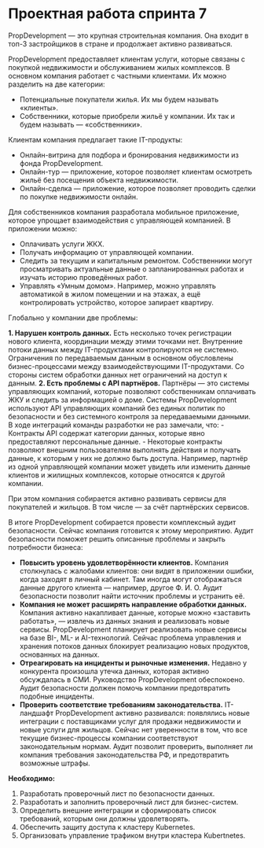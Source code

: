 # Проектная работа спринта 7

PropDevelopment — это крупная строительная компания. Она входит в топ-3  застройщиков в стране и продолжает активно развиваться.

PropDevelopment предоставляет клиентам услуги, которые связаны с покупкой недвижимости и обслуживанием жилых комплексов. В основном компания работает с частными клиентами. Их можно разделить на две категории:
   - Потенциальные покупатели жилья. Их мы будем называть «клиенты».
   - Собственники, которые приобрели жильё у компании. Их так и будем называть — «собственники».

Клиентам компания предлагает такие IT-продукты:
   - Онлайн-витрина для подбора и бронирования недвижимости из фонда PropDevelopment.
   - Онлайн-тур — приложение, которое позволяет клиентам осмотреть жильё без посещения объекта недвижимости.
   - Онлайн-сделка — приложение, которое позволяет проводить сделки по покупке недвижимости онлайн.

Для собственников компания разработала мобильное приложение, которое упрощает взаимодействия с управляющей компанией. В приложении можно:
   - Оплачивать услуги ЖКХ.
   - Получать информацию от управляющей компании.
   - Следить за текущим и капитальным ремонтом. Собственники могут просматривать актуальные данные о запланированных работах и изучать историю проведённых работ.
   - Управлять «Умным домом». Например, можно управлять автоматикой в жилом помещении и на этажах, а ещё контролировать устройство, которое запирает квартиру.

Глобально у компании две проблемы:

   **1. Нарушен контроль данных.** Есть несколько точек регистрации нового клиента, координации между этими точками нет. Внутренние потоки данных между IT-продуктами контролируются не системно. Ограничения по передаваемым данным в основном обусловлены бизнес-процессами между взаимодействующими IT-продуктами. Со стороны систем обработки данных нет ограничений на доступ к данным.
   **2. Есть проблемы с API партнёров.** Партнёры — это системы управляющих компаний, которые позволяют собственникам оплачивать ЖКУ и следить за информацией о доме. Системы PropDevelopment используют API управляющих компаний без единых политик по безопасности и без системного контроля за передаваемыми данными. В ходе интеграций команды разработки не раз замечали, что:
      - Контракты API содержат категории данных, которые явно предоставляют персональные данные.
      - Некоторые контракты позволяют внешним пользователям выполнять действия и получать данные, к которым у них не должно быть доступа. Например, партнёр из одной управляющей компании может увидеть или изменить данные клиентов и жилищных комплексов, которые относятся к другой компании.

При этом компания собирается активно развивать сервисы для покупателей и жильцов. В том числе — за счёт партнёрских сервисов.

В итоге PropDevelopment собирается провести комплексный аудит безопасности. Сейчас компания готовится к этому мероприятию. Аудит безопасности поможет решить описанные проблемы и закрыть потребности бизнеса: 
   - **Повысить уровень удовлетворённости клиентов.** Компания столкнулась с жалобами клиентов: они видят в приложении ошибки, когда заходят в личный кабинет. Там иногда могут отображаться данные другого клиента — например, другое Ф. И. О. Аудит безопасности позволит найти источник проблемы и устранить её.
   - **Компания не может расширять направление обработки данных.** Компания активно накапливает данные, которые можно «заставить работать», — извлечь из данных знания и реализовать новые сервисы. PropDevelopment планирует реализовать новые сервисы на базе BI-, ML- и AI-технологий. Сейчас проблема управления и хранения потоков данных блокирует реализацию новых продуктов, основанных на данных.
   - **Отреагировать на инциденты и рыночные изменения.** Недавно у конкурента произошла утечка данных, которая активно обсуждалась в СМИ. Руководство PropDevelopment обеспокоено. Аудит безопасности должен помочь компании предотвратить подобные инциденты.
   - **Проверить соответствие требованиям законодательства.** IT-ландшафт PropDevelopment активно развивался: появлялись новые интеграции с поставщиками услуг для продажи недвижимости и новые услуги для жильцов. Сейчас нет уверенности в том, что все текущие бизнес-процессы компании соответствуют законодательным нормам. Аудит позволит проверить, выполняет ли компания требования законодательства РФ, и предотвратить возможные штрафы.

**Необходимо:**
1. Разработать проверочный лист по безопасности данных.
2. Разработать и заполнить проверочный лист для бизнес-систем.
3. Определить внешние интеграции и сформировать список требований, которым они должны удовлетворять.
4. Обеспечить защиту доступа к кластеру Kubernetes.
5. Организовать управление трафиком внутри кластера Kubertnetes.

